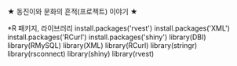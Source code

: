 ★
동진이와
문화의
흔적(프로젝트)
이야기
★

*R 패키지, 라이브러리
install.packages('rvest')
install.packages('XML')
install.packages('RCurl')
install.packages('shiny')
library(DBI)
library(RMySQL)
library(XML)
library(RCurl)
library(stringr)
library(rsconnect)
library(shiny)
library(rvest)
